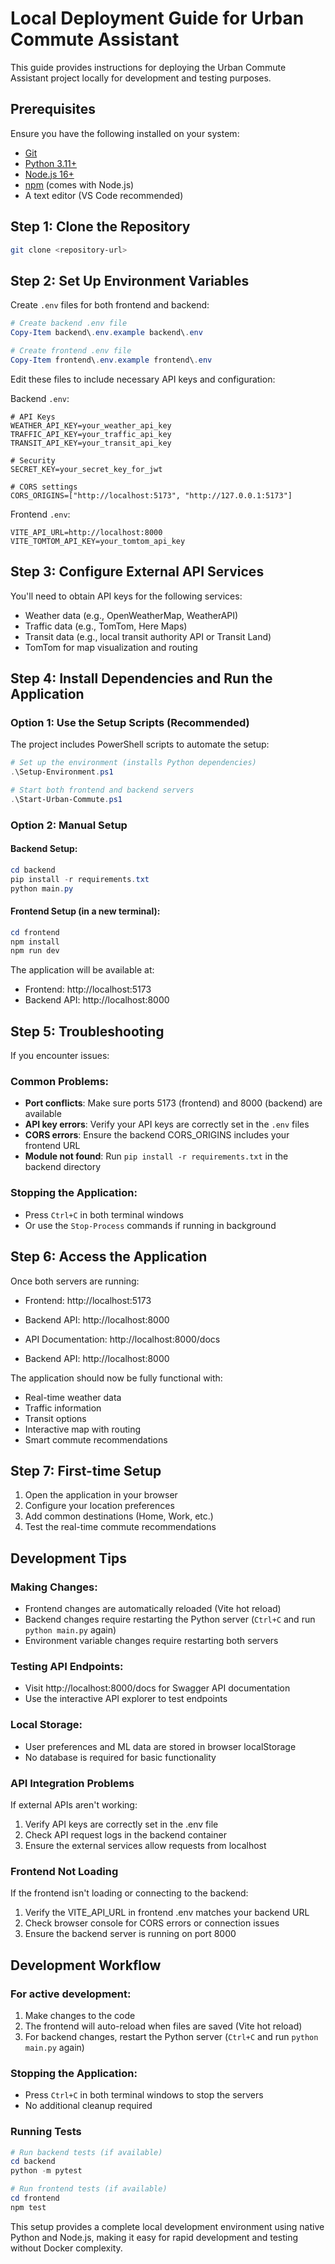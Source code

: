 # Local Deployment Guide for Urban Commute Assistant

This guide provides instructions for deploying the Urban Commute Assistant project locally for development and testing purposes.

## Prerequisites

Ensure you have the following installed on your system:

- [Git](https://git-scm.com/downloads)
- [Python 3.11+](https://www.python.org/downloads/)
- [Node.js 16+](https://nodejs.org/downloads/)
- [npm](https://www.npmjs.com/get-npm) (comes with Node.js)
- A text editor (VS Code recommended)

## Step 1: Clone the Repository

```bash
git clone <repository-url>
```

## Step 2: Set Up Environment Variables

Create `.env` files for both frontend and backend:

```powershell
# Create backend .env file
Copy-Item backend\.env.example backend\.env

# Create frontend .env file  
Copy-Item frontend\.env.example frontend\.env
```

Edit these files to include necessary API keys and configuration:

Backend `.env`:

```
# API Keys
WEATHER_API_KEY=your_weather_api_key
TRAFFIC_API_KEY=your_traffic_api_key
TRANSIT_API_KEY=your_transit_api_key

# Security
SECRET_KEY=your_secret_key_for_jwt

# CORS settings
CORS_ORIGINS=["http://localhost:5173", "http://127.0.0.1:5173"]
```

Frontend `.env`:

```
VITE_API_URL=http://localhost:8000
VITE_TOMTOM_API_KEY=your_tomtom_api_key
```

## Step 3: Configure External API Services

You'll need to obtain API keys for the following services:

* Weather data (e.g., OpenWeatherMap, WeatherAPI)
* Traffic data (e.g., TomTom, Here Maps)
* Transit data (e.g., local transit authority API or Transit Land)
* TomTom for map visualization and routing

## Step 4: Install Dependencies and Run the Application

### Option 1: Use the Setup Scripts (Recommended)

The project includes PowerShell scripts to automate the setup:

```powershell
# Set up the environment (installs Python dependencies)
.\Setup-Environment.ps1

# Start both frontend and backend servers
.\Start-Urban-Commute.ps1
```

### Option 2: Manual Setup

#### Backend Setup:
```powershell
cd backend
pip install -r requirements.txt
python main.py
```

#### Frontend Setup (in a new terminal):
```powershell
cd frontend
npm install
npm run dev
```

The application will be available at:
- Frontend: http://localhost:5173
- Backend API: http://localhost:8000

## Step 5: Troubleshooting

If you encounter issues:

### Common Problems:
- **Port conflicts**: Make sure ports 5173 (frontend) and 8000 (backend) are available
- **API key errors**: Verify your API keys are correctly set in the `.env` files
- **CORS errors**: Ensure the backend CORS_ORIGINS includes your frontend URL
- **Module not found**: Run `pip install -r requirements.txt` in the backend directory

### Stopping the Application:
- Press `Ctrl+C` in both terminal windows
- Or use the `Stop-Process` commands if running in background

## Step 6: Access the Application

Once both servers are running:

* Frontend: http://localhost:5173
* Backend API: http://localhost:8000
* API Documentation: http://localhost:8000/docs

* Backend API: http://localhost:8000

The application should now be fully functional with:
- Real-time weather data
- Traffic information 
- Transit options
- Interactive map with routing
- Smart commute recommendations

## Step 7: First-time Setup

1. Open the application in your browser
2. Configure your location preferences
3. Add common destinations (Home, Work, etc.)
4. Test the real-time commute recommendations

## Development Tips

### Making Changes:
- Frontend changes are automatically reloaded (Vite hot reload)
- Backend changes require restarting the Python server (`Ctrl+C` and run `python main.py` again)
- Environment variable changes require restarting both servers

### Testing API Endpoints:
- Visit http://localhost:8000/docs for Swagger API documentation
- Use the interactive API explorer to test endpoints

### Local Storage:
- User preferences and ML data are stored in browser localStorage
- No database is required for basic functionality

### API Integration Problems

If external APIs aren't working:

1. Verify API keys are correctly set in the .env file
2. Check API request logs in the backend container
3. Ensure the external services allow requests from localhost

### Frontend Not Loading

If the frontend isn't loading or connecting to the backend:

1. Verify the VITE_API_URL in frontend .env matches your backend URL
2. Check browser console for CORS errors or connection issues  
3. Ensure the backend server is running on port 8000

## Development Workflow

### For active development:

1. Make changes to the code
2. The frontend will auto-reload when files are saved (Vite hot reload)
3. For backend changes, restart the Python server (`Ctrl+C` and run `python main.py` again)

### Stopping the Application:

- Press `Ctrl+C` in both terminal windows to stop the servers
- No additional cleanup required

### Running Tests

```powershell
# Run backend tests (if available)
cd backend
python -m pytest

# Run frontend tests (if available)
cd frontend  
npm test
```

This setup provides a complete local development environment using native Python and Node.js, making it easy for rapid development and testing without Docker complexity.
